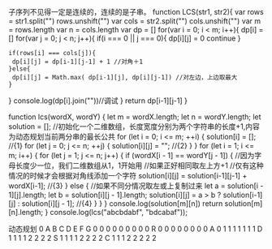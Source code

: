 子序列不见得一定是连续的，连续的是子串。
function LCS(str1, str2){
  var rows = str1.split("")
  rows.unshift("")
  var cols = str2.split("")
  cols.unshift("")
  var m = rows.length 
  var n = cols.length 
  var dp = []
  for(var i = 0; i < m; i++){ 
   dp[i] = []
   for(var j = 0; j < n; j++){ 
    if(i === 0 || j === 0){
     dp[i][j] = 0
     continue
    }
     
    if(rows[i] === cols[j]){ 
     dp[i][j] = dp[i-1][j-1] + 1 //对角＋1
    }else{
     dp[i][j] = Math.max( dp[i-1][j], dp[i][j-1]) //对左边，上边取最大
    }
   }
   console.log(dp[i].join(""))//调试
  } 
  return dp[i-1][j-1]
 }


 function lcs(wordX, wordY) {
  let m = wordX.length;
  let n = wordY.length;
  let solution = [];
  //初始化一个二维数组，长度宽度分别为两个字符串的长度+1,内容为动态规划当前两分串的最长公共
  for (let i = 0; i <= m; ++i) {
    solution[i] = []; //{1}
    for (let j = 0; j <= n; ++j) {
      solution[i][j] = ""; //{2}
    }
  }
  for (let i = 1; i <= m; i++) {
    for (let j = 1; j <= n; j++) {
      if (wordX[i - 1] == wordY[j - 1]) {
        //因为字母长度少一位，我们二维数组从1，1开始用
        //如果正好相同取左上方+1
        //仅有这种情况的时候才会根据对角线添加一个字符
        solution[i][j] = solution[i-1][j-1] + wordX[i-1]; //{3}
      } else {
        //如果不同分情况取左或上复制过来
        let a = solution[i - 1][j].length;
        let b = solution[i][j - 1].length;
        solution[i][j] = a > b ? solution[i-1][j] : solution[i][j - 1]; //{4}
      }
    }
  }
  console.log(solution[m][n])
  return solution[m][n].length;
}
console.log(lcs("abcbdabf", "bdcabaf"));


动态规划
    0 A B C D E F G
  0 0 0 0 0 0 0 0 0
  R 0 0 0 0 0 0 0 0
  A 0 1 1 1 1 1 1 1
  D 1 1 1 1 2 2 2 2 
  S 1 1 1 1 2 2 2 2
  C 1 1 1 2 2 2 2 2